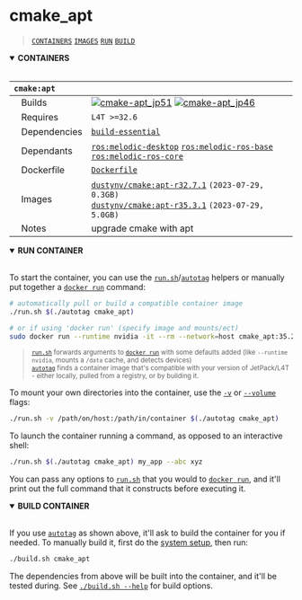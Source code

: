 # cmake_apt

> [`CONTAINERS`](#user-content-containers) [`IMAGES`](#user-content-images) [`RUN`](#user-content-run) [`BUILD`](#user-content-build)
<details open>
<summary><b><a id="containers">CONTAINERS</a></b></summary>
<br>

| **`cmake:apt`** | |
| :-- | :-- |
| &nbsp;&nbsp;&nbsp;Builds | [![`cmake-apt_jp51`](https://img.shields.io/github/actions/workflow/status/dusty-nv/jetson-containers/cmake-apt_jp51.yml?label=cmake-apt:jp51)](https://github.com/dusty-nv/jetson-containers/actions/workflows/cmake-apt_jp51.yml) [![`cmake-apt_jp46`](https://img.shields.io/github/actions/workflow/status/dusty-nv/jetson-containers/cmake-apt_jp46.yml?label=cmake-apt:jp46)](https://github.com/dusty-nv/jetson-containers/actions/workflows/cmake-apt_jp46.yml) |
| &nbsp;&nbsp;&nbsp;Requires | `L4T >=32.6` |
| &nbsp;&nbsp;&nbsp;Dependencies | [`build-essential`](/packages/build-essential) |
| &nbsp;&nbsp;&nbsp;Dependants | [`ros:melodic-desktop`](/packages/ros) [`ros:melodic-ros-base`](/packages/ros) [`ros:melodic-ros-core`](/packages/ros) |
| &nbsp;&nbsp;&nbsp;Dockerfile | [`Dockerfile`](Dockerfile) |
| &nbsp;&nbsp;&nbsp;Images | [`dustynv/cmake:apt-r32.7.1`](https://hub.docker.com/r/dustynv/cmake/tags) `(2023-07-29, 0.3GB)`<br>[`dustynv/cmake:apt-r35.3.1`](https://hub.docker.com/r/dustynv/cmake/tags) `(2023-07-29, 5.0GB)` |
| &nbsp;&nbsp;&nbsp;Notes | upgrade cmake with apt |

</details>

<details open>
<summary><b><a id="run">RUN CONTAINER</a></b></summary>
<br>

To start the container, you can use the [`run.sh`](/docs/run.md)/[`autotag`](/docs/run.md#autotag) helpers or manually put together a [`docker run`](https://docs.docker.com/engine/reference/commandline/run/) command:
```bash
# automatically pull or build a compatible container image
./run.sh $(./autotag cmake_apt)

# or if using 'docker run' (specify image and mounts/ect)
sudo docker run --runtime nvidia -it --rm --network=host cmake_apt:35.2.1

```
> <sup>[`run.sh`](/docs/run.md) forwards arguments to [`docker run`](https://docs.docker.com/engine/reference/commandline/run/) with some defaults added (like `--runtime nvidia`, mounts a `/data` cache, and detects devices)</sup><br>
> <sup>[`autotag`](/docs/run.md#autotag) finds a container image that's compatible with your version of JetPack/L4T - either locally, pulled from a registry, or by building it.</sup>

To mount your own directories into the container, use the [`-v`](https://docs.docker.com/engine/reference/commandline/run/#volume) or [`--volume`](https://docs.docker.com/engine/reference/commandline/run/#volume) flags:
```bash
./run.sh -v /path/on/host:/path/in/container $(./autotag cmake_apt)
```
To launch the container running a command, as opposed to an interactive shell:
```bash
./run.sh $(./autotag cmake_apt) my_app --abc xyz
```
You can pass any options to [`run.sh`](/docs/run.md) that you would to [`docker run`](https://docs.docker.com/engine/reference/commandline/run/), and it'll print out the full command that it constructs before executing it.
</details>
<details open>
<summary><b><a id="build">BUILD CONTAINER</b></summary>
<br>

If you use [`autotag`](/docs/run.md#autotag) as shown above, it'll ask to build the container for you if needed.  To manually build it, first do the [system setup](/docs/setup.md), then run:
```bash
./build.sh cmake_apt
```
The dependencies from above will be built into the container, and it'll be tested during.  See [`./build.sh --help`](/jetson_containers/build.py) for build options.
</details>
